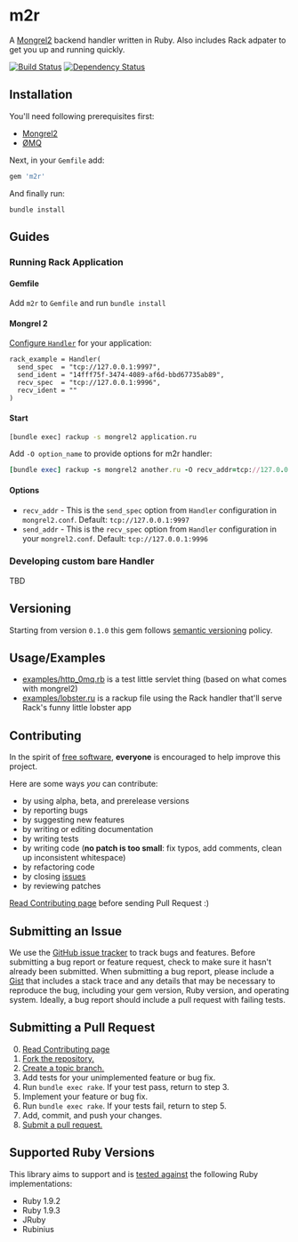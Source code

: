 m2r
===

A [Mongrel2](http://mongrel2.org/) backend handler written in Ruby. Also includes Rack adpater to get you up and running quickly.


[![Build Status](https://secure.travis-ci.org/perplexes/m2r.png)](http://travis-ci.org/perplexes/m2r) [![Dependency Status](https://gemnasium.com/perplexes/m2r.png)](https://gemnasium.com/perplexes/m2r)

Installation
------------

You'll need following prerequisites first:

* [Mongrel2](http://mongrel2.org/downloads)
* [ØMQ](http://www.zeromq.org/area:download)

Next, in your `Gemfile` add:

```ruby
gem 'm2r'
```

And finally run:

```
bundle install
```

Guides
------

### Running Rack Application

#### Gemfile

Add `m2r` to `Gemfile` and run `bundle install`

#### Mongrel 2

[Configure `Handler`](http://mongrel2.org/static/book-finalch4.html#x6-260003.4) for your application:

```
rack_example = Handler(
  send_spec  = "tcp://127.0.0.1:9997",
  send_ident = "14fff75f-3474-4089-af6d-bbd67735ab89",
  recv_spec  = "tcp://127.0.0.1:9996",
  recv_ident = ""
)
```

#### Start

```bash
[bundle exec] rackup -s mongrel2 application.ru
```

Add `-O option_name` to provide options for m2r handler:

```ruby
[bundle exec] rackup -s mongrel2 another.ru -O recv_addr=tcp://127.0.0.1:9995 -O send_addr=tcp://127.0.0.1:9994
```

#### Options

* `recv_addr` - This is the `send_spec` option from `Handler` configuration in `mongrel2.conf`. Default: `tcp://127.0.0.1:9997`
* `send_addr` - This is the `recv_spec` option from `Handler` configuration in your `mongrel2.conf`. Default: `tcp://127.0.0.1:9996`

### Developing custom bare Handler

TBD

Versioning
----------

Starting from version `0.1.0` this gem follows [semantic versioning](http://semver.org) policy.

Usage/Examples
-----

* [examples/http\_0mq.rb](https://github.com/perplexes/m2r/blob/master/example/http_0mq.rb) is a test little servlet thing (based on what comes with mongrel2)
* [examples/lobster.ru](https://github.com/perplexes/m2r/blob/master/example/lobster.ru) is a rackup file using the Rack handler that'll serve Rack's funny little lobster app


Contributing
------------

In the spirit of [free software][free-sw], **everyone** is encouraged to help
improve this project.

[free-sw]: http://www.fsf.org/licensing/essays/free-sw.html

Here are some ways *you* can contribute:

* by using alpha, beta, and prerelease versions
* by reporting bugs
* by suggesting new features
* by writing or editing documentation
* by writing tests
* by writing code (**no patch is too small**: fix typos, add comments, clean up
  inconsistent whitespace)
* by refactoring code
* by closing [issues][]
* by reviewing patches

[issues]: https://github.com/perplexes/m2r/issues

[Read Contributing page](https://github.com/perplexes/m2r/wiki/Contributing) before sending Pull Request :)

Submitting an Issue
-------------------

We use the [GitHub issue tracker][issues] to track bugs and features. Before
submitting a bug report or feature request, check to make sure it hasn't
already been submitted. When submitting a bug report, please include a [Gist][]
that includes a stack trace and any details that may be necessary to reproduce
the bug, including your gem version, Ruby version, and operating system.
Ideally, a bug report should include a pull request with failing tests.

[gist]: https://gist.github.com/

Submitting a Pull Request
-------------------------
0. [Read Contributing page](https://github.com/perplexes/m2r/wiki/Contributing)
1. [Fork the repository.][fork]
2. [Create a topic branch.][branch]
3. Add tests for your unimplemented feature or bug fix.
4. Run `bundle exec rake`. If your test pass, return to step 3.
5. Implement your feature or bug fix.
6. Run `bundle exec rake`. If your tests fail, return to step 5.
7. Add, commit, and push your changes.
8. [Submit a pull request.][pr]

[fork]: http://help.github.com/fork-a-repo/
[branch]: http://learn.github.com/p/branching.html
[pr]: http://help.github.com/send-pull-requests/


Supported Ruby Versions
-----------------------

This library aims to support and is [tested against](http://travis-ci.org/perplexes/m2r) the following Ruby implementations:

- Ruby 1.9.2
- Ruby 1.9.3
- JRuby
- Rubinius

